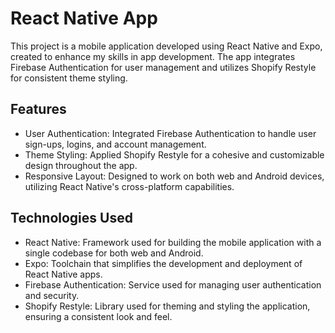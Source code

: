# React Native App
This project is a mobile application developed using React Native and Expo, created to enhance my skills in app development. The app integrates Firebase Authentication for user management and utilizes Shopify Restyle for consistent theme styling.

## Features
* User Authentication: Integrated Firebase Authentication to handle user sign-ups, logins, and account management.
* Theme Styling: Applied Shopify Restyle for a cohesive and customizable design throughout the app.
* Responsive Layout: Designed to work on both web and Android devices, utilizing React Native's cross-platform capabilities.
## Technologies Used
* React Native: Framework used for building the mobile application with a single codebase for both web and Android.
* Expo: Toolchain that simplifies the development and deployment of React Native apps.
* Firebase Authentication: Service used for managing user authentication and security.
* Shopify Restyle: Library used for theming and styling the application, ensuring a consistent look and feel.
